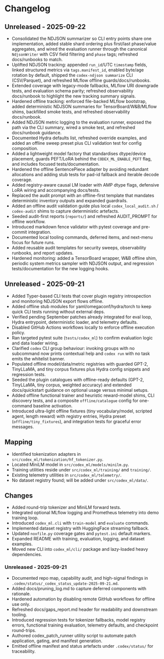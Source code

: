 # Changelog

## Unreleased - 2025-09-22
- Consolidated the NDJSON summarizer so CLI entry points share one implementation, added stable shard ordering plus first/last
  phase/value aggregates, and wired the evaluation runner through the canonical `NdjsonWriter` with CSV field filtering and
  `phase` tags; refreshed docs/runbooks to match.
- Uplifted NDJSON tracking: appended `run_id`/UTC `timestamp` fields, linked structured metrics via `tags.manifest_id`, enabled byte/age rotation by default, shipped the `codex-ndjson summarize` CLI (CSV/Parquet), and refreshed MLflow offline guards/docs/runbooks.
- Extended coverage with legacy-mode fallbacks, MLflow URI downgrade tests, and evaluation schema parity; refreshed observability docs/runbook to highlight the new tracking summary signals.
- Hardened offline tracking: enforced file-backed MLflow bootstrap, added deterministic NDJSON summaries for TensorBoard/W&B/MLflow shims, backfilled smoke tests, and refreshed observability docs/runbook.
- Added NDJSON metric logging to the evaluation runner, exposed the path via the
  CLI summary, wired a smoke test, and refreshed docs/runbook guidance.
- Documented Hydra defaults list, refreshed override examples, and added an
  offline sweep preset plus CLI validation test for config composition.
- Added a lightweight model factory that standardises dtype/device placement,
  guards PEFT/LoRA behind the `CODEX_ML_ENABLE_PEFT` flag, and includes focused
  tests/documentation.
- Hardened the offline SentencePiece adapter by avoiding redundant allocations
  and adding stub tests for pad-id fallback and iterable decode coverage.
- Added registry-aware causal LM loader with AMP dtype flags, defensive LoRA
  wiring and accompanying docs/tests.
- Replaced the audit prompt with an offline-first template that mandates deterministic inventory outputs and expanded guardrails.
- Added an offline audit validation guide plus local `codex_local_audit.sh` / `codex-audit` shims to capture deterministic artefacts.
- Seeded audit-first reports (`reports/`) and refreshed AUDIT_PROMPT for offline workflow.
- Introduced markdown fence validator with pytest coverage and pre-commit integration.
- Documented local tooling commands, deferred items, and next-menu focus for future runs.
- Added reusable audit templates for security sweeps, observability runbooks, and report updates.
- Hardened monitoring: added a TensorBoard wrapper, W&B offline shim, periodic system
  metrics sampler with NDJSON output, and regression tests/documentation for the
  new logging hooks.

## Unreleased - 2025-09-21
- Added Typer-based CLI tests that cover plugin registry introspection and monitoring NDJSON export flows offline.
- Added offline stub modules for yaml/omegaconf/hydra/torch to keep quick CLI tests running without external deps.
- Verified pending September patches already integrated for eval loop, Hydra entrypoint, deterministic loader, and telemetry defaults.
- Disabled GitHub Actions workflows locally to enforce offline execution policy.
- Ran targeted pytest suite (`tests/codex_ml`) to confirm evaluation logic and data loader wiring.
- Clarified `codex` CLI group behaviour: invoking groups with no subcommand now prints contextual help and `codex run` with no task emits the whitelist banner.
- Populated offline model/data/metric registries with guarded GPT-2, TinyLLaMA, and tiny corpus fixtures plus Hydra config snippets and regression tests.
- Seeded the plugin catalogues with offline-ready defaults (GPT-2, TinyLLaMA, tiny corpus, weighted accuracy) and extended docs/quickstart guidance on optional usage versus minimal setups.
- Added offline functional trainer and heuristic reward-model shims, CLI discovery tests, and a composite `offline/catalogue` config for one-command baseline activation.
- Introduced ultra-light offline fixtures (tiny vocabulary/model, scripted agent, length reward) with registry entries, Hydra preset (`offline/tiny_fixtures`), and integration tests for graceful error messages.

## Mapping
- Identified tokenization adapters in `src/codex_ml/tokenization/hf_tokenizer.py`.
- Located MiniLM model in `src/codex_ml/models/minilm.py`.
- Training utilities reside under `src/codex_ml/training/` and `training/`.
- Existing telemetry utilities in `src/codex_ml/telemetry/`.
- No dataset registry found; will be added under `src/codex_ml/data/`.

## Changes
- Added round-trip tokenizer and MiniLM forward tests.
- Integrated optional MLflow logging and Prometheus telemetry into demo training loop.
- Introduced `codex_ml.cli` with `train-model` and `evaluate` commands.
- Implemented dataset registry with HuggingFace streaming fallback.
- Updated `noxfile.py` coverage gates and `pytest.ini` default markers.
- Expanded README with training, evaluation, logging, and dataset examples.
- Moved new CLI into `codex_ml/cli/` package and lazy-loaded heavy dependencies.

### Unreleased - 2025-09-21
- Documented repo map, capability audit, and high-signal findings in `.codex/status/_codex_status_update-2025-09-21.md`.
- Added docs/pruning_log.md to capture deferred components with rationale.
- Hardened automation by disabling remote GitHub workflows for offline use only.
- Refreshed docs/gaps_report.md header for readability and downstream tooling.
- Introduced regression tests for tokenizer fallbacks, model registry errors, functional training evaluation, telemetry defaults, and checkpoint round-trips.
- Authored codex_patch_runner utility script to automate patch application, gating, and manifest generation.
- Emitted offline manifest and status artefacts under `.codex/status/` for traceability.
